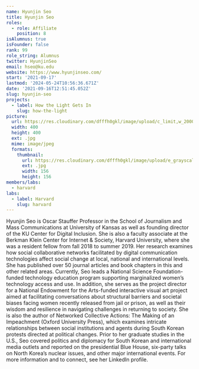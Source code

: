```yaml
---
name: Hyunjin Seo
title: Hyunjin Seo
roles:
  - role: Affiliate
    position: 8
isAlumnus: true
isFounder: false
rank: 99
role_string: Alumnus
twitter: HyunjinSeo
email: hseo@ku.edu
website: https://www.hyunjinseo.com/
start: '2021-09-17'
lastmod: '2024-05-24T10:56:36.671Z'
date: '2021-09-16T12:51:45.052Z'
slug: hyunjin-seo
projects:
  - label: How the Light Gets In
    slug: how-the-light
picture:
  url: https://res.cloudinary.com/dfffh0gkl/image/upload/c_limit,w_2000,h_2000/e_grayscale/v1636564131/hyunjin_b83c17119c.jpg
  width: 400
  height: 400
  ext: .jpg
  mime: image/jpeg
  formats:
    thumbnail:
      url: https://res.cloudinary.com/dfffh0gkl/image/upload/e_grayscale/v1636564132/thumbnail_hyunjin_b83c17119c.jpg
      ext: .jpg
      width: 156
      height: 156
members/labs:
  - harvard
labs:
  - label: Harvard
    slug: harvard
---
```

Hyunjin Seo is Oscar Stauffer Professor in the School of Journalism and Mass Communications at University of Kansas as well as founding director of the KU Center for Digital Inclusion. She is also a faculty associate at the Berkman Klein Center for Internet & Society, Harvard University, where she was a resident fellow from fall 2018 to summer 2019. Her research examines how social collaborative networks facilitated by digital communication technologies affect social change at local, national and international levels. She has published over 50 journal articles and book chapters in this and other related areas. Currently, Seo leads a National Science Foundation-funded technology education program supporting marginalized women’s technology access and use. In addition, she serves as the project director for a National Endowment for the Arts-funded interactive visual art project aimed at facilitating conversations about structural barriers and societal biases facing women recently released from jail or prison, as well as their wisdom and resilience in navigating challenges in returning to society. She is also the author of Networked Collective Actions: The Making of an Impeachment (Oxford University Press), which examines intricate relationships between social institutions and agents during South Korean protests directed at political changes. Prior to her graduate studies in the U.S., Seo covered politics and diplomacy for South Korean and international media outlets and reported on the presidential Blue House, six-party talks on North Korea’s nuclear issues, and other major international events. For more information and to connect, see her LinkedIn profile.